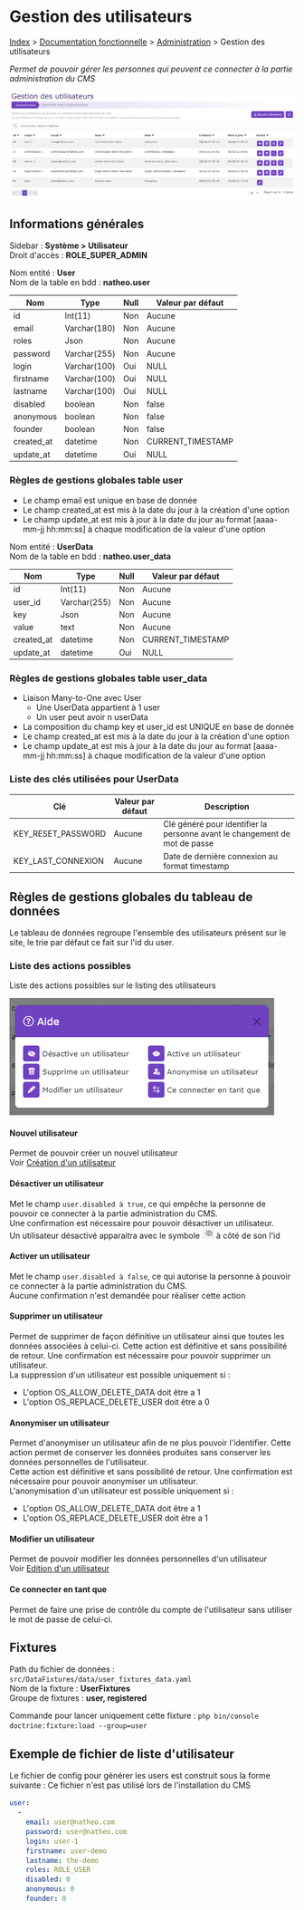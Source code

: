# Gestion des utilisateurs

[Index](../../../../../index.md) > [Documentation fonctionnelle](../../../index.md) > [Administration](../../index.md) > Gestion des utilisateurs

*Permet de pouvoir gérer les personnes qui peuvent ce connecter à la partie administration du CMS*

![Listing](../../files/users/listing.png)

## Informations générales
Sidebar : **Système > Utilisateur**  
Droit d'accès : **ROLE_SUPER_ADMIN**

Nom entité : **User**  
Nom de la table en bdd : **natheo.user**

| Nom        | Type          | Null | Valeur par défaut  |
|------------|---------------|------|--------------------|
| id         | 	Int(11)      | 	Non | 	Aucune            |
| email      | 	Varchar(180) | 	Non | 	Aucune            |
| roles      | 	Json         | 	Non | 	Aucune            |
| password   | 	Varchar(255) | 	Non | 	Aucune            |
| login      | 	Varchar(100) | 	Oui | 	NULL              |
| firstname  | 	Varchar(100) | 	Oui | 	NULL              |
| lastname   | 	Varchar(100) | 	Oui | 	NULL              |
| disabled   | 	boolean      | 	Non | 	false             |
| anonymous  | 	boolean      | 	Non | 	false             |
| founder    | 	boolean      | 	Non | 	false             |
| created_at | 	datetime     | 	Non | 	CURRENT_TIMESTAMP |
| update_at  | 	datetime     | 	Oui | 	NULL              |

### Règles de gestions globales table user
- Le champ email est unique en base de donnée
- Le champ created_at est mis à la date du jour à la création d'une option
- Le champ update_at est mis à jour à la date du jour au format [aaaa-mm-jj hh:mm:ss] à chaque modification de la valeur d'une option

Nom entité : **UserData**  
Nom de la table en bdd : **natheo.user_data**

| Nom        | Type          | Null | Valeur par défaut  |
|------------|---------------|------|--------------------|
| id         | 	Int(11)      | 	Non | 	Aucune            |
| user_id    | 	Varchar(255) | 	Non | 	Aucune            |
| key        | 	Json         | 	Non | 	Aucune            |
| value      | 	text         | 	Non | 	Aucune            |
| created_at | 	datetime     | 	Non | 	CURRENT_TIMESTAMP |
| update_at  | 	datetime     | 	Oui | 	NULL              |

### Règles de gestions globales table user_data
- Liaison Many-to-One avec User
    - Une UserData appartient à 1 user
    - Un user peut avoir n userData
- La composition du champ key et user_id est UNIQUE en base de donnée
- Le champ created_at est mis à la date du jour à la création d'une option
- Le champ update_at est mis à jour à la date du jour au format [aaaa-mm-jj hh:mm:ss] à chaque modification de la valeur d'une option

### Liste des clés utilisées pour UserData
| Clé                | 	Valeur par défaut | 	Description                                                                |
|--------------------|--------------------|-----------------------------------------------------------------------------|
| KEY_RESET_PASSWORD | 	     Aucune       | 	Clé généré pour identifier la personne avant le changement de mot de passe |
| KEY_LAST_CONNEXION | 	     Aucune       | 	Date de dernière connexion au format timestamp                             |

## Règles de gestions globales du tableau de données
Le tableau de données regroupe l'ensemble des utilisateurs présent sur le site, le trie par défaut ce fait sur l'id du user.

### Liste des actions possibles
Liste des actions possibles sur le listing des utilisateurs

![Listing](../../files/users/aide_listng.png)

#### Nouvel utilisateur
Permet de pouvoir créer un nouvel utilisateur   
Voir [Création d'un utilisateur](new_user.md)

#### Désactiver un utilisateur
Met le champ ``user.disabled à true``, ce qui empêche la personne de pouvoir ce connecter à la partie administration du CMS.   
Une confirmation est nécessaire pour pouvoir désactiver un utilisateur.   
Un utilisateur désactivé apparaitra avec le symbole ![Listing](../../files/users/disabled_eye.png) à côté de son l'id

#### Activer un utilisateur
Met le champ ``user.disabled à false``, ce qui autorise la personne à pouvoir ce connecter à la partie administration du CMS.   
Aucune confirmation n'est demandée pour réaliser cette action

#### Supprimer un utilisateur
Permet de supprimer de façon définitive un utilisateur ainsi que toutes les données associées à celui-ci.
Cette action est définitive et sans possibilité de retour.
Une confirmation est nécessaire pour pouvoir supprimer un utilisateur.   
La suppression d'un utilisateur est possible uniquement si :
* L'option OS_ALLOW_DELETE_DATA doit être a 1
* L'option OS_REPLACE_DELETE_USER doit être a 0

#### Anonymiser un utilisateur
Permet d'anonymiser un utilisateur afin de ne plus pouvoir l'identifier. Cette action permet de conserver les données produites sans conserver les données personnelles de l'utilisateur.   
Cette action est définitive et sans possibilité de retour.
Une confirmation est nécessaire pour pouvoir anonymiser un utilisateur.   
L'anonymisation d'un utilisateur est possible uniquement si :
* L'option OS_ALLOW_DELETE_DATA doit être a 1
* L'option OS_REPLACE_DELETE_USER doit être a 1

#### Modifier un utilisateur
Permet de pouvoir modifier les données personnelles d'un utilisateur   
Voir [Edition d'un utilisateur](edit_user.md)

#### Ce connecter en tant que
Permet de faire une prise de contrôle du compte de l'utilisateur sans utiliser le mot de passe de celui-ci.

## Fixtures
Path du fichier de données : ``src/DataFixtures/data/user_fixtures_data.yaml``  
Nom de la fixture : **UserFixtures**  
Groupe de fixtures : **user, registered**

Commande pour lancer uniquement cette fixture : ``php bin/console doctrine:fixture:load --group=user``

## Exemple de fichier de liste d'utilisateur
Le fichier de config pour générer les users est construit sous la forme suivante :
Ce fichier n'est pas utilisé lors de l'installation du CMS
````yaml
user:
  -
    email: user@natheo.com
    password: user@natheo.com
    login: user-1
    firstname: user-demo
    lastname: the-demo
    roles: ROLE_USER
    disabled: 0
    anonymous: 0
    founder: 0
````

